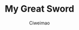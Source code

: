 --- 
slug: "my-great-sword"
title: "My Great Sword"
publishdate: "2019-01-10"
src: "https://365manga.net/manga/my-great-sword"
author: "Ciweimao"
image: "https://data.365manga.net/images/thumbnails/32508-my-great-sword.jpg"
tags: ["Action","Comedy","Fantasy"]
chapters: ["Chapter 5 ","Chapter 4 ","Chapter 3 ","Chapter 2 ","Chapter 1 ","Oneshot"]
chapterlinks: ["https://365manga.net/my-great-sword/chapter-5.html","https://365manga.net/my-great-sword/chapter-4.html","https://365manga.net/my-great-sword/chapter-3.html","https://365manga.net/my-great-sword/chapter-2.html","https://365manga.net/my-great-sword/chapter-1.html","https://365manga.net/my-great-sword/chapter-0.html"]
description: "This is a story of a man who is cursed to live a life of solitude! Whether the ladies be eight or eighty years old, his cursed ability would affect them. Even the slightest of skin contact would cause any woman to fall into an uncontrollable state of lust and desire. Thus our hero, Sun Lang, journeys through this word in search of a way to lift his curse. He swears upon his life, that before he dies, he will regain the ability to innocently help an old lady cross the road!"
---